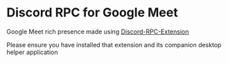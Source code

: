 # Discord RPC for Google Meet

Google Meet rich presence made using [Discord-RPC-Extension](https://github.com/lolamtisch/Discord-RPC-Extension)

Please ensure you have installed that extension and its companion desktop helper application
